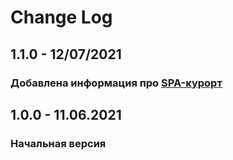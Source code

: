 # Change Log

## 1.1.0 - 12/07/2021

### Добавлена информация про [SPA-курорт](README.md#%D0%B4%D0%BB%D1%8F-%D0%BE%D1%82%D0%B4%D1%8B%D1%85%D0%B0---spa)

## 1.0.0 - 11.06.2021

### Начальная версия
